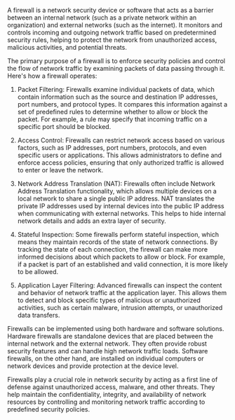 A firewall is a network security device or software that acts as a barrier between an internal network (such as a private network within an organization) and external networks (such as the internet). It monitors and controls incoming and outgoing network traffic based on predetermined security rules, helping to protect the network from unauthorized access, malicious activities, and potential threats.

The primary purpose of a firewall is to enforce security policies and control the flow of network traffic by examining packets of data passing through it. Here's how a firewall operates:

1. Packet Filtering: Firewalls examine individual packets of data, which contain information such as the source and destination IP addresses, port numbers, and protocol types. It compares this information against a set of predefined rules to determine whether to allow or block the packet. For example, a rule may specify that incoming traffic on a specific port should be blocked.

2. Access Control: Firewalls can restrict network access based on various factors, such as IP addresses, port numbers, protocols, and even specific users or applications. This allows administrators to define and enforce access policies, ensuring that only authorized traffic is allowed to enter or leave the network.

3. Network Address Translation (NAT): Firewalls often include Network Address Translation functionality, which allows multiple devices on a local network to share a single public IP address. NAT translates the private IP addresses used by internal devices into the public IP address when communicating with external networks. This helps to hide internal network details and adds an extra layer of security.

4. Stateful Inspection: Some firewalls perform stateful inspection, which means they maintain records of the state of network connections. By tracking the state of each connection, the firewall can make more informed decisions about which packets to allow or block. For example, if a packet is part of an established and valid connection, it is more likely to be allowed.

5. Application Layer Filtering: Advanced firewalls can inspect the content and behavior of network traffic at the application layer. This allows them to detect and block specific types of malicious or unauthorized activities, such as certain malware, intrusion attempts, or unauthorized data transfers.

Firewalls can be implemented using both hardware and software solutions. Hardware firewalls are standalone devices that are placed between the internal network and the external network. They often provide robust security features and can handle high network traffic loads. Software firewalls, on the other hand, are installed on individual computers or network devices and provide protection at the device level.

Firewalls play a crucial role in network security by acting as a first line of defense against unauthorized access, malware, and other threats. They help maintain the confidentiality, integrity, and availability of network resources by controlling and monitoring network traffic according to predefined security policies.
